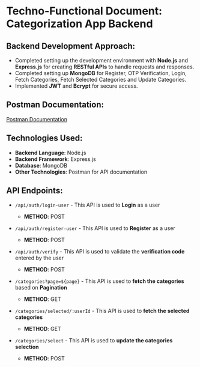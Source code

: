 # Techno-Functional Document: Categorization App Backend

## Backend Development Approach:
- Completed setting up the development environment with **Node.js** and **Express.js** for creating **RESTful APIs** to handle requests and responses.
- Completed setting up **MongoDB** for Register, OTP Verification, Login, Fetch Categories, Fetch Selected Categories and Update Categories.
- Implemented **JWT** and **Bcrypt** for secure access.

## Postman Documentation:
[Postman Documentation](https://documenter.getpostman.com/view/34987093/2sA3dxEXmC)

## Technologies Used:
- **Backend Language**: Node.js
- **Backend Framework**: Express.js
- **Database**: MongoDB
- **Other Technologies**: Postman for API documentation

## API Endpoints:
- `/api/auth/login-user` - This API is used to **Login** as a user
  - **METHOD**: POST

- `/api/auth/register-user` - This API is used to **Register** as a user
  - **METHOD**: POST

- `/api/auth/verify` - This API is used to validate the **verification code** entered by the user
  - **METHOD**: POST

- `/categories?page=${page}` - This API is used to **fetch the categories** based on **Pagination**
  - **METHOD**: GET

- `/categories/selected/:userId` - This API is used to **fetch the selected categories**
  - **METHOD**: GET

- `/categories/select` - This API is used to **update the categories selection**
  - **METHOD**: POST
